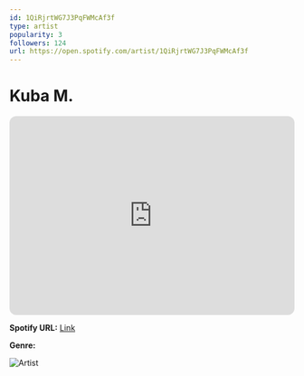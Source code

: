 ```yaml
---
id: 1QiRjrtWG7J3PqFWMcAf3f
type: artist
popularity: 3
followers: 124
url: https://open.spotify.com/artist/1QiRjrtWG7J3PqFWMcAf3f
---
```

# Kuba M.

<iframe style="border-radius:12px" src="https://open.spotify.com/embed/artist/1QiRjrtWG7J3PqFWMcAf3f" width="100%" height="352" frameBorder="0" allowfullscreen="" allow="autoplay; clipboard-write; encrypted-media; fullscreen; picture-in-picture" loading="lazy"></iframe>

**Spotify URL:** [Link](https://open.spotify.com/artist/1QiRjrtWG7J3PqFWMcAf3f)

**Genre:** 

![Artist](https://i.scdn.co/image/ab6761610000e5ebeb7ce904b5c1730b030638e7)
